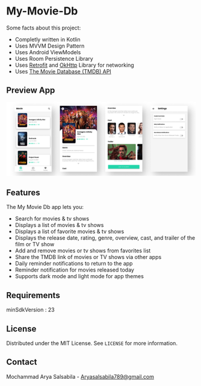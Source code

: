 # My-Movie-Db

Some facts about this project:

- Completly written in Kotlin
- Uses MVVM Design Pattern
- Uses Android ViewModels
- Uses Room Persistence Library
- Uses [Retrofit](https://square.github.io/retrofit/) and [OkHttp](https://square.github.io/okhttp/) Library for networking
- Uses [The Movie Database (TMDB) API](https://www.themoviedb.org/documentation/api)

## Preview App

![](PreviewApp.png)

## Features

The My Movie Db app lets you:
- Search for movies & tv shows
- Displays a list of movies & tv shows
- Displays a list of favorite movies & tv shows
- Displays the release date, rating, genre, overview, cast, and trailer of the film or TV show
- Add and remove movies or tv shows from favorites list
- Share the TMDB link of movies or TV shows via other apps
- Daily reminder notifications to return to the app
- Reminder notification for movies released today
- Supports dark mode and light mode for app themes

## Requirements

minSdkVersion : 23

## License

Distributed under the MIT License. See `LICENSE` for more information.

## Contact

Mochammad Arya Salsabila - Aryasalsabila789@gmail.com
